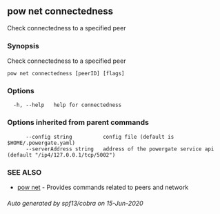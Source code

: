 ## pow net connectedness

Check connectedness to a specified peer

### Synopsis

Check connectedness to a specified peer

```
pow net connectedness [peerID] [flags]
```

### Options

```
  -h, --help   help for connectedness
```

### Options inherited from parent commands

```
      --config string          config file (default is $HOME/.powergate.yaml)
      --serverAddress string   address of the powergate service api (default "/ip4/127.0.0.1/tcp/5002")
```

### SEE ALSO

* [pow net](pow_net.md)	 - Provides commands related to peers and network

###### Auto generated by spf13/cobra on 15-Jun-2020
